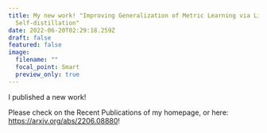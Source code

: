 ```yaml
---
title: My new work! "Improving Generalization of Metric Learning via Listwise
  Self-distillation"
date: 2022-06-20T02:29:18.259Z
draft: false
featured: false
image:
  filename: ""
  focal_point: Smart
  preview_only: true
---
```

I published a new work! 

Please check on the Recent Publications of my homepage, or [](https://arxiv.org/abs/2206.08880)here: <https://arxiv.org/abs/2206.08880>!